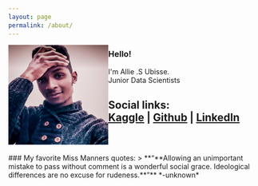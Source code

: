 ```yaml
---
layout: page
permalink: /about/
---
```



<img align="left" width="200" height="200" src="https://github.com/AllieUbisse/Infinite-Impact-insights/blob/master/images/Allie-github-blog-profile.jpeg">

### Hello!

I'm Allie .S Ubisse. <br/>
Junior Data Scientists <br/>

Social links:<br/>
[Kaggle]() | [Github]() | [LinkedIn]()<br/>
<br/>
---
<br/>
### My favorite Miss Manners quotes:
> **“**Allowing an unimportant mistake to pass without comment is a wonderful social grace. Ideological differences are no excuse for rudeness.**”** *-unknown*
<br/>




